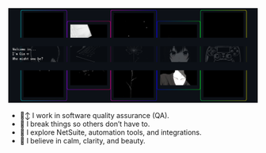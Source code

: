 <img src="https://raw.githubusercontent.com/byGia/byGia/main/my-banner-gia.png" alt="byGia banner" width="1200px" />
<p align="center">

- 🙂‍↕️ I work in software quality assurance (QA).  
- 🫢 I break things so others don’t have to.  
- 🤔 I explore NetSuite, automation tools, and integrations.  
- 🫠 I believe in calm, clarity, and beauty.  

</p>
